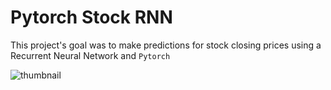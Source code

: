 # Pytorch Stock RNN

This project's goal was to make predictions for stock closing prices using a Recurrent Neural Network and `Pytorch`

![thumbnail]("./images/thumbnail.png")
